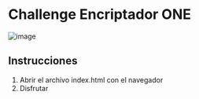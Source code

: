 # Challenge Encriptador ONE
![image](https://github.com/user-attachments/assets/4c9bc089-57e2-48f3-99f2-688bfce6901a)

## Instrucciones
1. Abrir el archivo index.html con el navegador
2. Disfrutar

